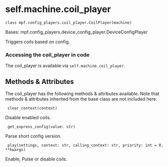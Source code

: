 
# self.machine.coil_player

`class mpf.config_players.coil_player.CoilPlayer(machine)`

Bases: mpf.config_players.device_config_player.DeviceConfigPlayer

Triggers coils based on config.

### Accessing the coil_player in code

The coil_player is available via `self.machine.coil_player`.

## Methods & Attributes

The coil_player has the following methods & attributes available. Note that methods & attributes inherited from the base class are not included here.

` clear_context(context)`

Disable enabled coils.

` get_express_config(value: str)`

Parse short config version.

` play(settings, context: str, calling_context: str, priority: int = 0, **kwargs)`

Enable, Pulse or disable coils.


